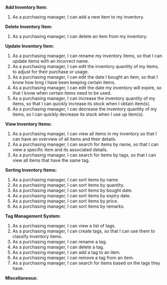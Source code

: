 <!-- markdownlint-disable-file first-line-h1 -->

**Add Inventory Item:**

1. As a purchasing manager, I can add a new item to my inventory.

**Delete Inventory Item:**

1. As a purchasing manager, I can delete an item from my inventory.

**Update Inventory Item:**

1. As a purchasing manager, I can rename my inventory items, so that I can update items with an incorrect name.
1. As a purchasing manager, I can edit the inventory quantity of my items, to adjust for their purchase or usage.
1. As a purchasing manager, I can edit the date I bought an item, so that I know how long I have been keeping certain items.
1. As a purchasing manager, I can edit the date my inventory will expire, so that I know when certain items need to be used.
1. As a purchasing manager, I can increase the inventory quantity of my items, so that I can quickly increase its stock when I obtain item(s).
1. As a purchasing manager, I can decrease the inventory quantity of my items, so I can quickly decrease its stock when I use up item(s).

**View Inventory Items:**

1. As a purchasing manager, I can view all items in my inventory so that I can have an overview of all items and their details.
1. As a purchasing manager, I can search for items by name, so that I can view a specific item and its associated details.
1. As a purchasing manager, I can search for items by tags, so that I can view all items that have the same tag.

**Sorting Inventory Items:**

1. As a purchasing manager, I can sort items by name.
1. As a purchasing manager, I can sort items by quantity.
1. As a purchasing manager, I can sort items by bought date.
1. As a purchasing manager, I can sort items by expiry date.
1. As a purchasing manager, I can sort items by price.
1. As a purchasing manager, I can sort items by remarks.

**Tag Management System:**

1. As a purchasing manager, I can view a list of tags.
1. As a purchasing manager, I can create tags, so that I can use them to classify inventory items.
1. As a purchasing manager, I can rename a tag.
1. As a purchasing manager, I can delete a tag.
1. As a purchasing manager, I can add a tag to an item.
1. As a purchasing manager, I can remove a tag from an item.
1. As a purchasing manager, I can search for items based on the tags they have.


**Miscellaneous:**

<!--- To be added if any, else remove -->
